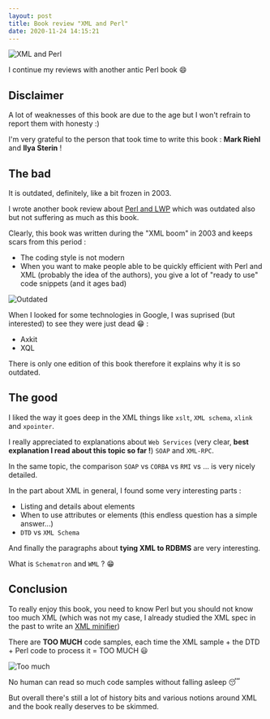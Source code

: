 ```yaml
---
layout: post
title: Book review "XML and Perl"
date: 2020-11-24 14:15:21
---
```

![XML and Perl](images/7w4jhbv1eidyi217eqk9.jpg)

I continue my reviews with another antic Perl book :smile:

## Disclaimer
A lot of weaknesses of this book are due to the age but I won't refrain to report them with honesty :)

I'm very grateful to the person that took time to write this book : **Mark Riehl** and **Ilya Sterin** !

## The bad
It is outdated, definitely, like a bit frozen in 2003.

I wrote another book review about [Perl and LWP](https://dev.to/thibaultduponchelle/book-review-perl-and-lwp-emd) which was outdated also but not suffering as much as this book.

Clearly, this book was written during the "XML boom" in 2003 and keeps scars from this period :
* The coding style is not modern 
* When you want to make people able to be quickly efficient with Perl and XML (probably the idea of the authors), you give a lot of "ready to use" code snippets (and it ages bad)

![Outdated](images/46y6wo9j31kxk6rlc6k7.jpg)

When I looked for some technologies in Google, I was suprised (but interested) to see they were just dead :grin: :
* Axkit 
* XQL

There is only one edition of this book therefore it explains why it is so outdated.

## The good 
I liked the way it goes deep in the XML things like `xslt`, `XML schema`, `xlink` and `xpointer`.

I really appreciated to explanations about `Web Services` (very clear, **best explanation I read about this topic so far !**) `SOAP` and `XML-RPC`.

In the same topic, the comparison `SOAP` vs `CORBA` vs `RMI` vs ... is very nicely detailed.

In the part about XML in general, I found some very interesting parts :
* Listing and details about elements
* When to use attributes or elements (this endless question has a simple answer...)
* `DTD` vs `XML Schema`

And finally the paragraphs about **tying XML to RDBMS** are very interesting.

What is `Schematron` and `WML` ? :grin:

## Conclusion 
To really enjoy this book, you need to know Perl but you should not know too much XML (which was not my case, I already studied the XML spec in the past to write an [XML minifier](https://metacpan.org/pod/XML::Minifier))

There are **TOO MUCH** code samples, each time the XML sample + the DTD + Perl code to process it = TOO MUCH :smiley:

![Too much](images/pisxf7au1yqugwo2w448.jpg)

No human can read so much code samples without falling asleep :sleeping:

But overall there's still a lot of history bits and various notions around XML and the book really deserves to be skimmed. 


